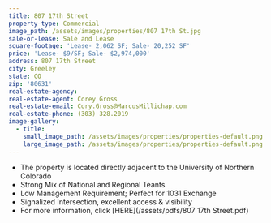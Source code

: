 ```yaml
---
title: 807 17th Street
property-type: Commercial
image_path: /assets/images/properties/807 17th St.jpg
sale-or-lease: Sale and Lease
square-footage: 'Lease- 2,062 SF; Sale- 20,252 SF'
price: 'Lease- $9/SF; Sale- $2,974,000'
address: 807 17th Street
city: Greeley
state: CO
zip: '80631'
real-estate-agency:
real-estate-agent: Corey Gross
real-estate-email: Cory.Gross@MarcusMillichap.com
real-estate-phone: (303) 328.2019
image-gallery:
  - title:
    small_image_path: /assets/images/properties/properties-default.png
    large_image_path: /assets/images/properties/properties-default.png
---
```



* The property is located directly adjacent to the University of Northern Colorado
* Strong Mix of National and Regional Teants
* Low Management Requirement; Perfect for 1031 Exchange
* Signalized Intersection, excellent access & visibility
* For more information, click [HERE](/assets/pdfs/807 17th Street.pdf)